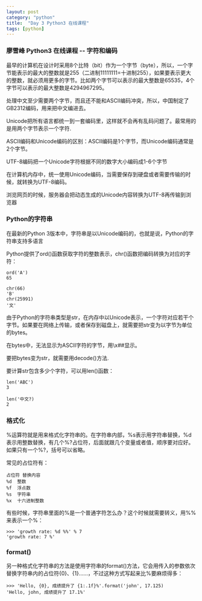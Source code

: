```yaml
---
layout: post
category: "python"
title:  "Day 3 Python3 在线课程"
tags: [python]
---
```

### 廖雪峰 Python3 在线课程 -- 字符和编码


最早的计算机在设计时采用8个比特（bit）作为一个字节（byte），所以，一个字节能表示的最大的整数就是255（二进制11111111=十进制255），如果要表示更大的整数，就必须用更多的字节。比如两个字节可以表示的最大整数是65535，4个字节可以表示的最大整数是4294967295。

处理中文至少需要两个字节，而且还不能和ASCII编码冲突，所以，中国制定了GB2312编码，用来把中文编进去。

<!-- more -->

Unicode把所有语言都统一到一套编码里，这样就不会再有乱码问题了。最常用的是用两个字节表示一个字符.

ASCII编码和Unicode编码的区别：ASCII编码是1个字节，而Unicode编码通常是2个字节。

UTF-8编码把一个Unicode字符根据不同的数字大小编码成1-6个字节

在计算机内存中，统一使用Unicode编码，当需要保存到硬盘或者需要传输的时候，就转换为UTF-8编码。

浏览网页的时候，服务器会把动态生成的Unicode内容转换为UTF-8再传输到浏览器

### Python的字符串

在最新的Python 3版本中，字符串是以Unicode编码的，也就是说，Python的字符串支持多语言

Python提供了ord()函数获取字符的整数表示，chr()函数把编码转换为对应的字符：
```
ord('A')
65
```
```
chr(66)
'B'
chr(25991)
'文'
```

由于Python的字符串类型是str，在内存中以Unicode表示，一个字符对应若干个字节。如果要在网络上传输，或者保存到磁盘上，就需要把str变为以字节为单位的bytes。

在bytes中，无法显示为ASCII字符的字节，用\x##显示。

要把bytes变为str，就需要用decode()方法.

要计算str包含多少个字符，可以用len()函数：
```
len('ABC')
3

len('中文?)
2
```

### 格式化
%运算符就是用来格式化字符串的。在字符串内部，%s表示用字符串替换，%d表示用整数替换，有几个%?占位符，后面就跟几个变量或者值，顺序要对应好。如果只有一个%?，括号可以省略。

常见的占位符有：
```
占位符	替换内容
%d	整数
%f	浮点数
%s	字符串
%x	十六进制整数
```

有些时候，字符串里面的%是一个普通字符怎么办？这个时候就需要转义，用%%来表示一个%：
```
>>> 'growth rate: %d %%' % 7
'growth rate: 7 %'
```
### format()
另一种格式化字符串的方法是使用字符串的format()方法，它会用传入的参数依次替换字符串内的占位符{0}、{1}……，不过这种方式写起来比%要麻烦得多：
```
>>> 'Hello, {0}, 成绩提升了 {1:.1f}%'.format('john', 17.125)
'Hello, john, 成绩提升了 17.1%'
```
